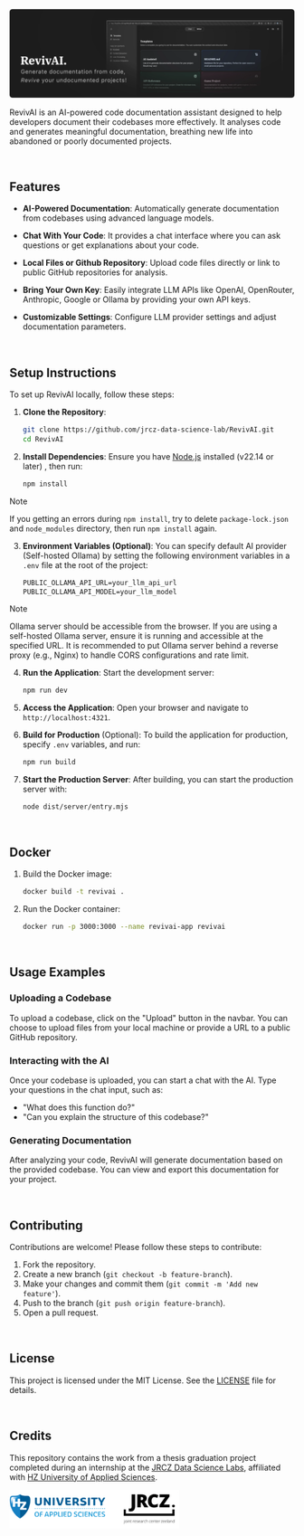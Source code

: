 ![RevivAI Preview](assets/preview.webp)

RevivAI is an AI-powered code documentation assistant designed to help developers document their codebases more effectively. It analyses code and generates meaningful documentation, breathing new life into abandoned or poorly documented projects.

<br>

## Features

- **AI-Powered Documentation**: Automatically generate documentation from codebases using advanced language models.

- **Chat With Your Code**: It provides a chat interface where you can ask questions or get explanations about your code.

- **Local Files or Github Repository**: Upload code files directly or link to public GitHub repositories for analysis.

- **Bring Your Own Key**: Easily integrate LLM APIs like OpenAI, OpenRouter, Anthropic, Google or Ollama by providing your own API keys.

- **Customizable Settings**: Configure LLM provider settings and adjust documentation parameters.

<br>

## Setup Instructions

To set up RevivAI locally, follow these steps:

1. **Clone the Repository**:
   ```bash
   git clone https://github.com/jrcz-data-science-lab/RevivAI.git
   cd RevivAI
   ```

2. **Install Dependencies**:
   Ensure you have [Node.js](https://nodejs.org/) installed (v22.14 or later) , then run:
   ```bash
   npm install
   ```
> [!NOTE]
> If you getting an errors during `npm install`, try to delete `package-lock.json` and `node_modules` directory, then run `npm install` again.

3. **Environment Variables (Optional)**:
   You can specify default AI provider (Self-hosted Ollama) by setting the following environment variables in a `.env` file at the root of the project:
   ```env
   PUBLIC_OLLAMA_API_URL=your_llm_api_url
   PUBLIC_OLLAMA_API_MODEL=your_llm_model
   ```
> [!NOTE]
> Ollama server should be accessible from the browser. If you are using a self-hosted Ollama server, ensure it is running and accessible at the specified URL. It is recommended to put Ollama server behind a reverse proxy (e.g., Nginx) to handle CORS configurations and rate limit.

4. **Run the Application**:
   Start the development server:
   ```bash
   npm run dev
   ```

5. **Access the Application**:
   Open your browser and navigate to `http://localhost:4321`.

6. **Build for Production** (Optional):
   To build the application for production, specify `.env` variables, and run:
   ```bash
   npm run build
   ```

7. **Start the Production Server**:
   After building, you can start the production server with:
   ```bash
   node dist/server/entry.mjs
   ```

<br>

## Docker
1. Build the Docker image:
   ```bash
   docker build -t revivai .
   ```

2. Run the Docker container:
   ```bash
   docker run -p 3000:3000 --name revivai-app revivai
   ```

<br>

## Usage Examples

### Uploading a Codebase

To upload a codebase, click on the "Upload" button in the navbar. You can choose to upload files from your local machine or provide a URL to a public GitHub repository.

### Interacting with the AI

Once your codebase is uploaded, you can start a chat with the AI. Type your questions in the chat input, such as:
- "What does this function do?"
- "Can you explain the structure of this codebase?"

### Generating Documentation

After analyzing your code, RevivAI will generate documentation based on the provided codebase. You can view and export this documentation for your project.

<br>

## Contributing

Contributions are welcome! Please follow these steps to contribute:

1. Fork the repository.
2. Create a new branch (`git checkout -b feature-branch`).
3. Make your changes and commit them (`git commit -m 'Add new feature'`).
4. Push to the branch (`git push origin feature-branch`).
5. Open a pull request.

<br>

## License

This project is licensed under the MIT License. See the [LICENSE](LICENSE) file for details.

<br>

## Credits
This repository contains the work from a thesis graduation project completed during an internship at the [JRCZ Data Science Labs](https://jrcz.nl/), affiliated with [HZ University of Applied Sciences](https://hz.nl/).

<img src="./assets/organizations.png" alt="Organizations Logos" width="300">